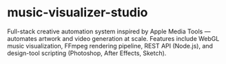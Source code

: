 ﻿# music-visualizer-studio
Full-stack creative automation system inspired by Apple Media Tools — automates artwork and video generation at scale.
Features include WebGL music visualization, FFmpeg rendering pipeline, REST API (Node.js), and design-tool scripting (Photoshop, After Effects, Sketch).
